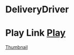# DeliveryDriver
# Play Link [Play](https://play.unity.com/mg/other/delivery-driver-7)
[Thumbnail]([./Assets/DeliveryDriver.png](https://github.com/thirumal-231/DeliveryDriver/blob/main/Assets/DeliveryDriver.png)https://github.com/thirumal-231/DeliveryDriver/blob/main/Assets/DeliveryDriver.png)
